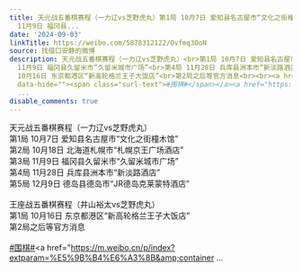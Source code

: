 ```yaml
---
title: 天元战五番棋赛程（一力辽vs芝野虎丸）第1局 10月7日 爱知县名古屋市“文化之街橦木馆”第2局 10月18日 北海道札幌市“札幌京王广场酒店”第3局
  11月9日 福冈县...
date: '2024-09-03'
linkTitle: https://weibo.com/5878312122/Ovfmq3OoN
source: 找借口安静的微博
description: 天元战五番棋赛程（一力辽vs芝野虎丸）<br>第1局 10月7日 爱知县名古屋市“文化之街橦木馆”<br>第2局 10月18日 北海道札幌市“札幌京王广场酒店”<br>第3局
  11月9日 福冈县久留米市“久留米城市广场”<br>第4局 11月28日 兵库县洲本市“新淡路酒店”<br>第5局 12月9日 德岛县德岛市“JR德岛克莱蒙特酒店”<br><br>王座战五番棋赛程（井山裕太vs芝野虎丸）<br>第1局
  10月16日 东京都港区“新高轮格兰王子大饭店”<br>第2局之后等官方消息<br><br><a href="https://m.weibo.cn/search?containerid=231522type%3D1%26t%3D10%26q%3D%23%E5%9B%B4%E6%A3%8B%23&amp;isnewpage=1"
  data-hide=""><span class="surl-text">#围棋#</span></a><a href="https://m.weibo.cn/p/index?extparam=%E5%9B%B4%E6%A3%8B&amp;container
  ...
disable_comments: true
---
```

天元战五番棋赛程（一力辽vs芝野虎丸）<br>第1局 10月7日 爱知县名古屋市“文化之街橦木馆”<br>第2局 10月18日 北海道札幌市“札幌京王广场酒店”<br>第3局 11月9日 福冈县久留米市“久留米城市广场”<br>第4局 11月28日 兵库县洲本市“新淡路酒店”<br>第5局 12月9日 德岛县德岛市“JR德岛克莱蒙特酒店”<br><br>王座战五番棋赛程（井山裕太vs芝野虎丸）<br>第1局 10月16日 东京都港区“新高轮格兰王子大饭店”<br>第2局之后等官方消息<br><br><a href="https://m.weibo.cn/search?containerid=231522type%3D1%26t%3D10%26q%3D%23%E5%9B%B4%E6%A3%8B%23&amp;isnewpage=1" data-hide=""><span class="surl-text">#围棋#</span></a><a href="https://m.weibo.cn/p/index?extparam=%E5%9B%B4%E6%A3%8B&amp;container ...